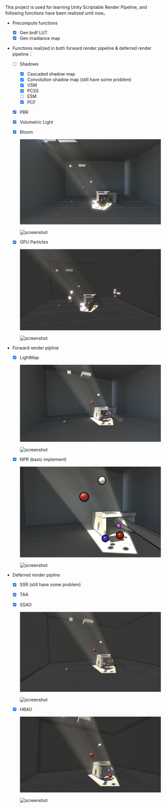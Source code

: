 This project is used for learning Unity Scriptable Render Pipeline, and following functions have been realized until now。

- Precompute functions
  - [x] Gen brdf LUT
  - [x] Gen irradiance map

- Functions realized in both forward render pipeline & deferred render pipeline：
  - [ ] Shadows
    - [x] Cascaded shadow map
    - [x] Convolution shadow map (still have some problem)
    - [x] VSM
    - [x] PCSS 
    - [ ] ESM
    - [x] PCF
    
  - [x] PBR
  
  - [x] Volumetric Light
  
  - [x] Bloom
  
    ![screenshot](\images\Bloom.png)
  
    ![screenshot](https://github.com/JolyneJoestar/MapEngine/tree/main/images/Bloom.png)
  
  - [x] GPU Particles
  
    ![screenshot](\images\GPUParticle.png)
    
    ![screenshot](https://github.com/JolyneJoestar/MapEngine/tree/main/images/GPUParticle.png)
  
- Forward render pipline 

  - [x] LightMap

    ![screenshot](/images/lightMap.png)
    
    ![screenshot](https://github.com/JolyneJoestar/MapEngine/tree/main/images/lightMap.png)
    
  - [x] NPR (basic implement)

    ![screenshot](/images/simpleNPR.png)

    ![screenshot](https://github.com/JolyneJoestar/MapEngine/tree/main/images/simpleNPR.png)

- Deferred render pipline
  
  - [x] SSR (still have some problem)
  
  - [x] TAA
  
  - [x] SSAO
  
    ![ssao](/images/ssao.png)
  
    ![screenshot](https://github.com/JolyneJoestar/MapEngine/tree/main/images/ssao.png)
  
  - [x] HBAO
  
    ![screenshot](/images/hbao.png)
  
    ![screenshot](https://github.com/JolyneJoestar/MapEngine/tree/main/images/hbao.png)
  
  




